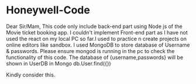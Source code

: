# Honeywell-Code
Dear Sir/Mam,
This code only include back-end part using Node js of the Movie ticket booking app.
I couldn't implement Front-end part as I have not used the react on my local PC so far.I used to practice n create projects on online editors like sandbox.
I used MongoDB to store database of Username & passwords. Please ensure mongod is running in the pc to check the functionality of this code.
The database of {username,passwords} will be shown in UserDB in Mongo 
db.User.find({})

Kindly consider this.
